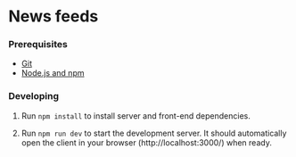 # News feeds

### Prerequisites

- [Git](https://git-scm.com/)
- [Node.js and npm](nodejs.org)

### Developing

1. Run `npm install` to install server and front-end dependencies.

2. Run `npm run dev` to start the development server. It should automatically open the client in your browser (http://localhost:3000/) when ready.
